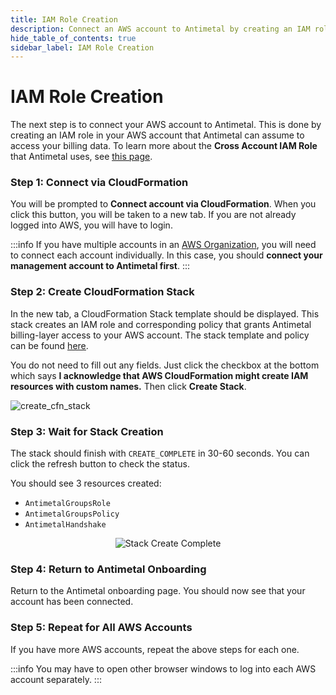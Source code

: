 ```yaml
---
title: IAM Role Creation
description: Connect an AWS account to Antimetal by creating an IAM role.
hide_table_of_contents: true
sidebar_label: IAM Role Creation
---
```


# IAM Role Creation

The next step is to connect your AWS account to Antimetal. This is done by creating an IAM role in your AWS account that Antimetal can assume to access your billing data. To learn more about the **Cross Account IAM Role** that Antimetal uses, see [<u>this page</u>](/security/iam_roles_explained).

### Step 1: Connect via CloudFormation

You will be prompted to **Connect account via CloudFormation**. When you click this button, you will be taken to a new tab. If you are not already logged into AWS, you will have to login.

:::info
If you have multiple accounts in an [AWS Organization](https://aws.amazon.com/organizations/), you will need to connect each account individually. In this case, you should **connect your management account to Antimetal first**.
:::

### Step 2: Create CloudFormation Stack

In the new tab, a CloudFormation Stack template should be displayed. This stack creates an IAM role and corresponding policy that grants Antimetal billing-layer access to your AWS account. The stack template and policy can be found [<u>here</u>](https://static.antimetal.com/cloudformation/groups_role_setup.json).

You do not need to fill out any fields. Just click the checkbox at the bottom which says **I acknowledge that AWS CloudFormation might create IAM resources with custom names.** Then click **Create Stack**.

![create_cfn_stack](/img/screenshots/create_cfn_stack.gif 'create_cfn_stack')

### Step 3: Wait for Stack Creation

The stack should finish with `CREATE_COMPLETE` in 30-60 seconds. You can click the refresh button to check the status.

You should see 3 resources created:

- `AntimetalGroupsRole`
- `AntimetalGroupsPolicy`
- `AntimetalHandshake`

<p align="center">
  <img src="/img/screenshots/cfn_stack_create_complete.png" alt="Stack Create Complete" />
</p>

### Step 4: Return to Antimetal Onboarding

Return to the Antimetal onboarding page. You should now see that your account has been connected.

### Step 5: Repeat for All AWS Accounts

If you have more AWS accounts, repeat the above steps for each one.

:::info
You may have to open other browser windows to log into each AWS account separately.
:::
